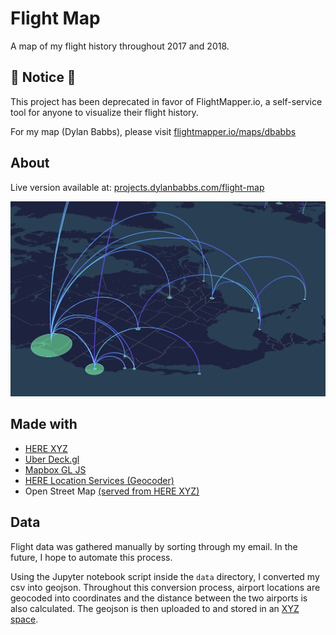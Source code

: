 # Flight Map
A map of my flight history throughout 2017 and 2018.

## 🚨 Notice 🚨

This project has been deprecated in favor of FlightMapper.io, a self-service tool for anyone to visualize their flight history.

For my map (Dylan Babbs), please visit [flightmapper.io/maps/dbabbs](https://flightmapper.io/maps/dbabbs)



## About

Live version available at: [projects.dylanbabbs.com/flight-map](https://projects.dylanbabbs.com/flight-map)

![flight-map](open-graph.png)

## Made with
- [HERE XYZ](https://www.here.xyz/)
- [Uber Deck.gl](http://deck.gl)
- [Mapbox GL JS](https://github.com/mapbox/mapbox-gl-js)
- [HERE Location Services (Geocoder)](http://developer.here.com)
- Open Street Map [(served from HERE XYZ)](https://www.here.xyz/)

## Data

Flight data was gathered manually by sorting through my email. In the future, I hope to automate this process.

Using the Jupyter notebook script inside the `data` directory, I converted my csv into geojson. Throughout this conversion process, airport locations are  geocoded into coordinates and the distance between the two airports is also calculated. The geojson is then uploaded to and stored in an [XYZ space](https://www.here.xyz/).
